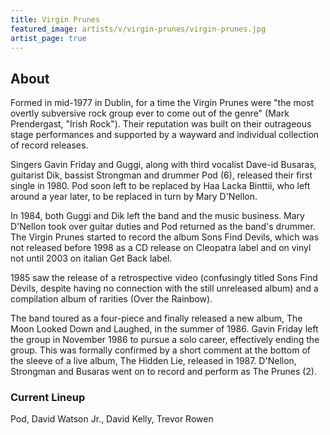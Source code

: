 ```yaml
---
title: Virgin Prunes
featured_image: artists/v/virgin-prunes/virgin-prunes.jpg
artist_page: true
---
```

## About

Formed in mid-1977 in Dublin, for a time the Virgin Prunes were "the most overtly subversive rock group ever to come out of the genre" (Mark Prendergast, "Irish Rock"). Their reputation was built on their outrageous stage performances and supported by a wayward and individual collection of record releases. 

Singers Gavin Friday and Guggi, along with third vocalist Dave-id Busaras, guitarist Dik, bassist Strongman and drummer Pod (6), released their first single in 1980.  Pod soon left to be replaced by Haa Lacka Binttii, who left around a year later, to be replaced in turn by Mary D'Nellon. 

In 1984, both Guggi and Dik left the band and the music business. Mary D'Nellon took over guitar duties and Pod returned as the band's drummer. The Virgin Prunes started to record the album Sons Find Devils, which was not released before 1998 as a CD release on Cleopatra label and on vinyl not until 2003 on italian Get Back label.

1985 saw the release of a retrospective video (confusingly titled Sons Find Devils, despite having no connection with the still unreleased album) and a compilation album of rarities (Over the Rainbow). 

The band toured as a four-piece and finally released a new album, The Moon Looked Down and Laughed, in the summer of 1986. Gavin Friday left the group in November 1986 to pursue a solo career, effectively ending the group. This was formally confirmed by a short comment at the bottom of the sleeve of a live album, The Hidden Lie, released in 1987. D'Nellon, Strongman and Busaras went on to record and perform as The Prunes (2).


### Current Lineup

Pod, David Watson Jr., David Kelly, Trevor Rowen

